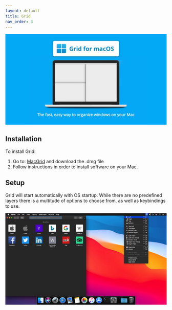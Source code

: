 ```yaml
---
layout: default
title: Grid
nav_order: 3
---
```


![Image is broken :C](../assets/images/grid.jpg)
## Installation
To install Grid:

1. Go to:
   [MacGrid](https://macgrid.app) and download the .dmg file
2. Follow instructions in order to install software on your Mac.

## Setup

Grid will start automatically with OS startup.
While there are no predefined layers there is a multitude of options to choose from, as well as keybindings to use.

![Image is broken :C](../assets/images/grid-taskbar-menu.jpg)